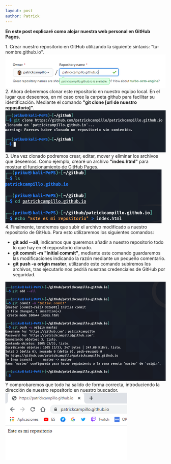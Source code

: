 ```yaml
---
layout: post
author: Patrick
---
```

<b>En este post explicaré como alojar nuestra web personal en GitHub Pages.</b>
<p>
1. Crear nuestro repositorio en GitHub utilizando la siguiente sintaxis: "tu-nombre.github.io".<br/>
<img src="/images/gpages1.png" alt="Primer paso"><br/>
2. Ahora deberemos clonar este repositorio en nuestro equipo local. En el lugar que deseemos, en mi caso cree la carpeta github para facilitar su identificación. Mediante el comando <b>"git clone [url de nuestro repositorio]"</b>.<br/>
<img src="/images/gpages2.png" alt="Segundo paso"><br/>
3. Una vez clonado podremos crear, editar, mover y eliminar los archivos que deseemos. Como ejemplo, crearé un archivo <b>"index.html"</b> para mostrar el funcionamiento de GitHub Pages.<br/>
<img src="/images/gpages3.png" alt="Tercer paso"><br/>
4. Finalmente, tendremos que subir el archivo modificado a nuestro repositorio de GitHub. Para esto utilizaremos los siguientes comandos: 
<ul>
    <li><b>git add --all</b>, indicamos que queremos añadir a nuestro repositorio todo lo que hay en el reppositorio clonado.</li>
    <li><b>git commit -m "Initial commit"</b>, mediante este comando guardaremos las modificaciones indicando la razón mediante un pequeño comentario.</li>
    <li><b>git push -u origin master</b>, utilizando este comando subiremos los archivos, tras ejecutarlo nos pedriá nuestras credenciales de GitHub por seguridad.</li>
</ul>
<img src="/images/gpages4.png" alt="Cuarto paso"><br/>
Y comprobaremos que todo ha salido de forma correcta, introduciendo la dirección de nuestro repositorio en nuestro buscador.<br/>
<img src="/images/gpages5.png" alt="Comprobación">
</p>

